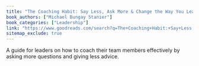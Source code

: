 ```yaml
---
title: "The Coaching Habit: Say Less, Ask More & Change the Way You Lead Forever"
book_authors: ["Michael Bungay Stanier"]
book_categories: ["Leadership"]
link: "https://www.goodreads.com/search?q=The+Coaching+Habit:+Say+Less,+Ask+More+&+Change+the+Way+You+Lead+Forever+Michael+Bungay+Stanier"
sitemap_exclude: true
---
```


A guide for leaders on how to coach their team members effectively by asking more questions and giving less advice.
